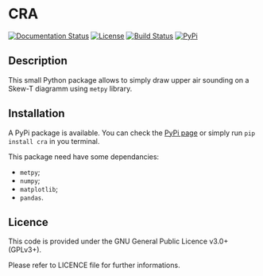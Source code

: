 # CRA
[![Documentation Status](https://readthedocs.org/projects/cra/badge/?version=latest)](https://cra.readthedocs.io/en/latest/?badge=latest)
[![License](https://img.shields.io/github/license/Shadow15510/cra?color=green)](https://github.com/Shadow15510/cra/blob/master/LICENSE)
[![Build Status](https://github.com/Shadow15510/cra/actions/workflows/python-publish.yml/badge.svg)](https://github.com/Shadow15510/cra/actions/workflows/python-publish.yml)
[![PyPi](https://img.shields.io/pypi/v/cra)](https://pypi.org/project/cra/)

## Description
This small Python package allows to simply draw upper air sounding on a Skew-T diagramm using ``metpy`` library.

## Installation
A PyPi package is available. You can check the [PyPi page](https://pypi.org/project/cra/) or simply run `pip install cra` in you terminal.

This package need have some dependancies:
- `metpy`;
- `numpy`;
- `matplotlib`;
- `pandas`.

## Licence
This code is provided under the GNU General Public Licence v3.0+ (GPLv3+).

Please refer to LICENCE file for further informations. 
